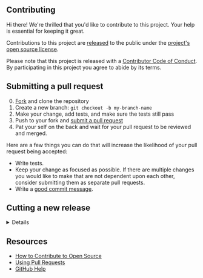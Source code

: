 ## Contributing

[fork]: https://github.com/advanced-security/maven-dependency-submission-action/fork
[pr]: https://github.com/advanced-security/maven-dependency-submission-action/compare
[code-of-conduct]: CODE_OF_CONDUCT.md

Hi there! We're thrilled that you'd like to contribute to this project. Your help is essential for keeping it great.

Contributions to this project are [released](https://help.github.com/articles/github-terms-of-service/#6-contributions-under-repository-license) to the public under the [project's open source license](LICENSE.txt).

Please note that this project is released with a [Contributor Code of Conduct][code-of-conduct]. By participating in this project you agree to abide by its terms.

## Submitting a pull request

0. [Fork][fork] and clone the repository
0. Create a new branch: `git checkout -b my-branch-name`
0. Make your change, add tests, and make sure the tests still pass
0. Push to your fork and [submit a pull request][pr]
0. Pat your self on the back and wait for your pull request to be reviewed and merged.

Here are a few things you can do that will increase the likelihood of your pull request being accepted:

- Write tests.
- Keep your change as focused as possible. If there are multiple changes you would like to make that are not dependent upon each other, consider submitting them as separate pull requests.
- Write a [good commit message](http://tbaggery.com/2008/04/19/a-note-about-git-commit-messages.html).

## Cutting a new release

<details>

_Note: these instructions are for maintainers_

1. Update the version number in [package.json](https://github.com/advanced-security/maven-dependency-submission-action/blob/main/package.json) and run `npm i` to update the lockfile. This is also a good time to make sure that the `dist/index.js` file is up to date by running `npm run build`.
2. Go to [Draft a new
   release](https://github.com/advanced-security/maven-dependency-submission-action/releases/new)
   in the Releases page.
3. Make sure that the `Publish this Action to the GitHub Marketplace`
   checkbox is enabled

<img width="481" alt="Screenshot 2022-06-15 at 12 08 19" src="https://user-images.githubusercontent.com/2161/173822484-4b60d8b4-c674-4bff-b5ff-b0c4a3650ab7.png">

4. Click "Choose a tag" and then "Create new tag", where the tag name
   will be your version prefixed by a `v` (e.g. `v4.1.2`).
5. Use a version number for the release title (e.g. "4.1.2").

<img width="700" alt="Screenshot 2022-06-15 at 12 08 36" src="https://user-images.githubusercontent.com/2161/173822548-33ab3432-d679-4dc1-adf8-b50fdaf47de3.png">

6. Add your release notes. If this is a major version make sure to
   include a small description of the biggest changes in the new version.
7. Click "Publish Release".

You now have a tag and release using the semver version you used
above. The last remaining thing to do is to move the dynamic version
identifier to match the current SHA. This allows users to adopt a
major version number (e.g. `v1`) in their workflows while
automatically getting all the
minor/patch updates.

To do this just checkout `main`, force-create a new annotated tag, and push it:

```
git tag -fa v4 -m "Updating v4 to 4.1.2"
git push origin v4 --force
```
</details>

## Resources

- [How to Contribute to Open Source](https://opensource.guide/how-to-contribute/)
- [Using Pull Requests](https://help.github.com/articles/about-pull-requests/)
- [GitHub Help](https://help.github.com)
